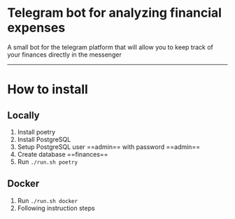 # Telegram bot for analyzing financial expenses

A small bot for the telegram platform that will allow you to keep track of your finances directly in the messenger

---

# How to install

## Locally

1. Install poetry
2. Install PostgreSQL
3. Setup PostgreSQL user ==admin== with password ==admin==
4. Create database ==finances==
5. Run `./run.sh poetry`

## Docker

1. Run `./run.sh docker`
2. Following instruction steps

